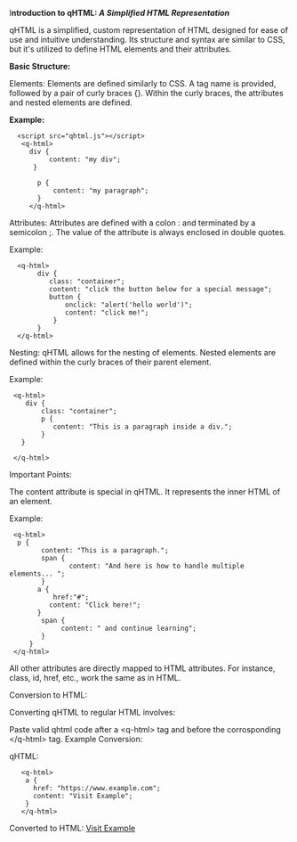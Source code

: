 I**ntroduction to qHTML: *A Simplified HTML Representation***

qHTML is a simplified, custom representation of HTML designed for ease of use and intuitive understanding. Its structure and syntax are similar to CSS, but it's utilized to define HTML elements and their attributes.

**Basic Structure:**

Elements: Elements are defined similarly to CSS. A tag name is provided, followed by a pair of curly braces {}. Within the curly braces, the attributes and nested elements are defined.

**Example:**
 
      <script src="qhtml.js"></script>
       <q-html>
         div {
              content: "my div";
          }
    
           p {
               content: "my paragraph";
           }
         </q-html>

Attributes: Attributes are defined with a colon : and terminated by a semicolon ;. The value of the attribute is always enclosed in double quotes.

Example:
   

      <q-html>
           div {
              class: "container";
              content: "click the button below for a special message";
              button {
                  onclick: "alert('hello world')";
                  content: "click me!";
               }
           }
      </q-html>

Nesting: qHTML allows for the nesting of elements. Nested elements are defined within the curly braces of their parent element.

Example:

     <q-html>
        div {
            class: "container";
            p {
               content: "This is a paragraph inside a div.";
            }
       }
    
     </q-html>

Important Points:

The content attribute is special in qHTML. It represents the inner HTML of an element.

Example:

     <q-html>
      p {
            content: "This is a paragraph.";
            span {
                   content: "And here is how to handle multiple elements... ";                   
            } 
           a { 
               href:"#";
              content: "Click here!";
           }
            span { 
                 content: " and continue learning";
            }
         }
     </q-html>

All other attributes are directly mapped to HTML attributes. For instance, class, id, href, etc., work the same as in HTML.

Conversion to HTML:

Converting qHTML to regular HTML involves:

Paste valid qhtml code after a &lt;q-html&gt; tag and before the corrosponding &lt;/q-html&gt; tag.
Example Conversion:

qHTML:

       <q-html>
        a {
          href: "https://www.example.com";
          content: "Visit Example";
        }
       </q-html>

Converted to HTML:
<a href="https://www.example.com">Visit Example</a>
